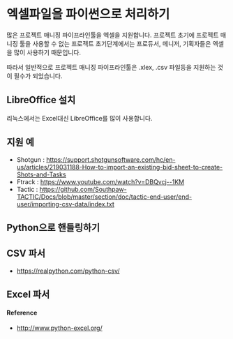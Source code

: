 # 엑셀파일을 파이썬으로 처리하기
많은 프로젝트 매니징 파이프라인툴을 엑셀을 지원합니다.
프로젝트 초기에 프로젝트 매니징 툴을 사용할 수 없는 프로젝트 초기단계에서는 프로듀서, 메니저, 기획자들은 엑셀을 많이 사용하기 때문입니다.

따라서 일반적으로 프로젝트 매니징 파이프라인툴은 .xlex, .csv 파일등을 지원하는 것이 필수가 되었습니다.

## LibreOffice 설치
리눅스에서는 Excel대신 LibreOffice를 많이 사용합니다.

## 지원 예
- Shotgun : https://support.shotgunsoftware.com/hc/en-us/articles/219031188-How-to-import-an-existing-bid-sheet-to-create-Shots-and-Tasks
- Ftrack : https://www.youtube.com/watch?v=DBQvcj--1KM
- Tactic : https://github.com/Southpaw-TACTIC/Docs/blob/master/section/doc/tactic-end-user/end-user/importing-csv-data/index.txt

## Python으로 핸들링하기

## CSV 파서
- https://realpython.com/python-csv/

## Excel 파서

#### Reference
- http://www.python-excel.org/